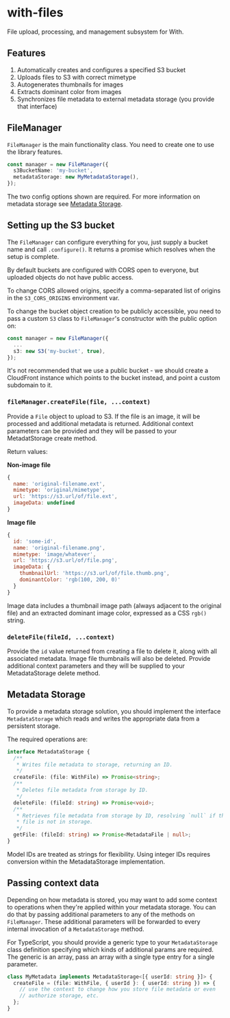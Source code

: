 # with-files

File upload, processing, and management subsystem for With.

## Features

1. Automatically creates and configures a specified S3 bucket
2. Uploads files to S3 with correct mimetype
3. Autogenerates thumbnails for images
4. Extracts dominant color from images
5. Synchronizes file metadata to external metadata storage (you provide that interface)

## FileManager

`FileManager` is the main functionality class. You need to create one to use the library features.

```ts
const manager = new FileManager({
  s3BucketName: 'my-bucket',
  metadataStorage: new MyMetadataStorage(),
});
```

The two config options shown are required. For more information on metadata storage see [Metadata Storage](#metadata-storage).

## Setting up the S3 bucket

The `FileManager` can configure everything for you, just supply a bucket name and call `.configure()`. It returns a promise which resolves when the setup is complete.

By default buckets are configured with CORS open to everyone, but uploaded objects do not have public access.

To change CORS allowed origins, specify a comma-separated list of origins in the `S3_CORS_ORIGINS` environment var.

To change the bucket object creation to be publicly accessible, you need to pass a custom `S3` class to `FileManager`'s constructor with the public option on:

```ts
const manager = new FileManager({
  ...
  s3: new S3('my-bucket', true),
});
```

It's not recommended that we use a public bucket - we should create a CloudFront instance which points to the bucket instead, and point a custom subdomain to it.

### `fileManager.createFile(file, ...context)`

Provide a `File` object to upload to S3. If the file is an image, it will be processed and additional metadata is returned. Additional context parameters can be provided and they will be passed to your MetadatStorage create method.

Return values:

**Non-image file**

```js
{
  name: 'original-filename.ext',
  mimetype: 'original/mimetype',
  url: 'https://s3.url/of/file.ext',
  imageData: undefined
}
```

**Image file**

```js
{
  id: 'some-id',
  name: 'original-filename.png',
  mimetype: 'image/whatever',
  url: 'https://s3.url/of/file.png',
  imageData: {
    thumbnailUrl: 'https://s3.url/of/file.thumb.png',
    dominantColor: 'rgb(100, 200, 0)'
  }
}
```

Image data includes a thumbnail image path (always adjacent to the original file) and an extracted dominant image color, expressed as a CSS `rgb()` string.

### `deleteFile(fileId, ...context)`

Provide the `id` value returned from creating a file to delete it, along with all associated metadata. Image file thumbnails will also be deleted. Provide additional context parameters and they will be supplied to your MetadataStorage delete method.

## Metadata Storage

To provide a metadata storage solution, you should implement the interface `MetadataStorage` which reads and writes the appropriate data from a persistent storage.

The required operations are:

```ts
interface MetadataStorage {
  /**
   * Writes file metadata to storage, returning an ID.
   */
  createFile: (file: WithFile) => Promise<string>;
  /**
   * Deletes file metadata from storage by ID.
   */
  deleteFile: (fileId: string) => Promise<void>;
  /**
   * Retrieves file metadata from storage by ID, resolving `null` if the
   * file is not in storage.
   */
  getFile: (fileId: string) => Promise<MetadataFile | null>;
}
```

Model IDs are treated as strings for flexibility. Using integer IDs requires conversion within the MetadataStorage implementation.

## Passing context data

Depending on how metadata is stored, you may want to add some context to operations when they're applied within your metadata storage. You can do that by passing additional parameters to any of the methods on `FileManager`. These additional parameters will be forwarded to every internal invocation of a `MetadataStorage` method.

For TypeScript, you should provide a generic type to your `MetadataStorage` class definition specifying which kinds of additional params are required. The generic is an array, pass an array with a single type entry for a single parameter.

```ts
class MyMetadata implements MetadataStorage<[{ userId: string }]> {
  createFile = (file: WithFile, { userId }: { userId: string }) => {
    // use the context to change how you store file metadata or even
    // authorize storage, etc.
  };
}
```
